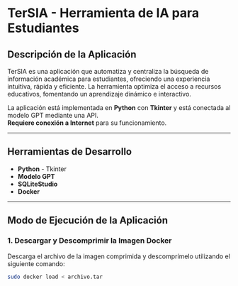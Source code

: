 # TerSIA - Herramienta de IA para Estudiantes

## Descripción de la Aplicación
TerSIA es una aplicación que automatiza y centraliza la búsqueda de información académica para estudiantes, ofreciendo una experiencia intuitiva, rápida y eficiente. La herramienta optimiza el acceso a recursos educativos, fomentando un aprendizaje dinámico e interactivo.

La aplicación está implementada en **Python** con **Tkinter** y está conectada al modelo GPT mediante una API.  
**Requiere conexión a Internet** para su funcionamiento.

---

## Herramientas de Desarrollo
- **Python** - Tkinter
- **Modelo GPT**
- **SQLiteStudio**
- **Docker**

---

## Modo de Ejecución de la Aplicación

### 1. Descargar y Descomprimir la Imagen Docker
Descarga el archivo de la imagen comprimida y descomprímelo utilizando el siguiente comando:

```bash
sudo docker load < archivo.tar
